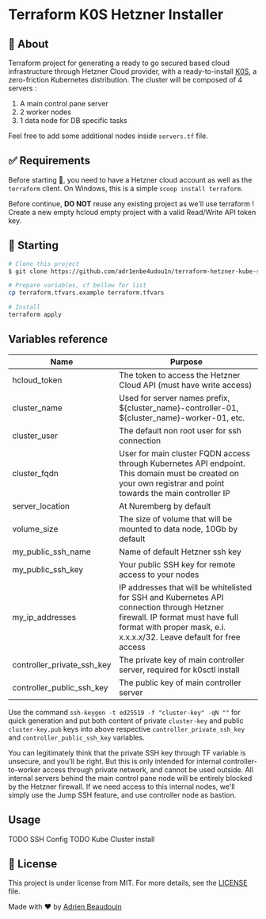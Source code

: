 # Terraform K0S Hetzner Installer

## :dart: About ##

Terraform project for generating a ready to go secured based cloud infrastructure through Hetzner Cloud provider, with a ready-to-install [K0S](https://k0sproject.io/), a zero-friction Kubernetes distribution. The cluster will be composed of 4 servers :

1. A main control pane server
2. 2 worker nodes
3. 1 data node for DB specific tasks

Feel free to add some additional nodes inside `servers.tf` file.

## :white_check_mark: Requirements ##

Before starting :checkered_flag:, you need to have a Hetzner cloud account as well as the `terraform` client. On Windows, this is a simple `scoop install terraform`.

Before continue, **DO NOT** reuse any existing project as we'll use terraform ! Create a new empty hcloud empty project with a valid Read/Write API token key.

## :checkered_flag: Starting ##

```bash
# Clone this project
$ git clone https://github.com/adr1enbe4udou1n/terraform-hetzner-kube-sample

# Prepare variables, cf bellow for list
cp terraform.tfvars.example terraform.tfvars

# Install
terraform apply
```

## Variables reference

| Name                       | Purpose                                                                                                                                                                                                |
| -------------------------- | ------------------------------------------------------------------------------------------------------------------------------------------------------------------------------------------------------ |
| hcloud_token               | The token to access the Hetzner Cloud API (must have write access)                                                                                                                                     |
| cluster_name               | Used for server names prefix, ${cluster_name}-controller-01, ${cluster_name}-worker-01, etc.                                                                                                           |
| cluster_user               | The default non root user for ssh connection                                                                                                                                                           |
| cluster_fqdn               | User for main cluster FQDN access through Kubernetes API endpoint. This domain must be created on your own registrar and point towards the main controller IP                                          |
| server_location            | At Nuremberg by default                                                                                                                                                                                |
| volume_size                | The size of volume that will be mounted to data node, 10Gb by default                                                                                                                                  |
| my_public_ssh_name         | Name of default Hetzner ssh key                                                                                                                                                                        |
| my_public_ssh_key          | Your public SSH key for remote access to your nodes                                                                                                                                                    |
| my_ip_addresses            | IP addresses that will be whitelisted for SSH and Kubernetes API connection through Hetzner firewall. IP format must have full format with proper mask, e.i. x.x.x.x/32. Leave default for free access |
| controller_private_ssh_key | The private key of main controller server, required for k0sctl install                                                                                                                                 |
| controller_public_ssh_key  | The public key of main controller server                                                                                                                                                               |

Use the command `ssh-keygen -t ed25519 -f "cluster-key" -qN ""` for quick generation and put both content of private `cluster-key` and public `cluster-key.pub` keys into above respective `controller_private_ssh_key` and `controller_public_ssh_key` variables.

You can legitimately think that the private SSH key through TF variable is unsecure, and you'll be right. But this is only intended for internal controller-to-worker access through private network, and cannot be used outside. All internal servers behind the main control pane node will be entirely blocked by the Hetzner firewall. If we need access to this internal nodes, we'll simply use the Jump SSH feature, and use controller node as bastion.

## Usage

TODO SSH Config
TODO Kube Cluster install

## :memo: License ##

This project is under license from MIT. For more details, see the [LICENSE](https://adr1enbe4udou1n.mit-license.org/) file.

Made with :heart: by <a href="https://github.com/adr1enbe4udou1n" target="_blank">Adrien Beaudouin</a>
